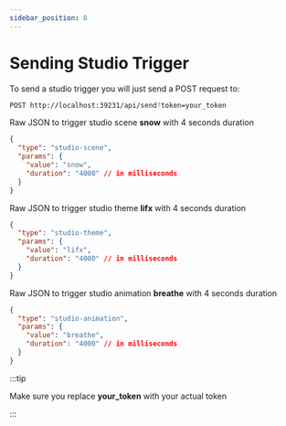 ```yaml
---
sidebar_position: 8
---
```


# Sending Studio Trigger

To send a studio trigger you will just send a POST request to:

```bash
POST http://localhost:39231/api/send?token=your_token
```

Raw JSON to trigger studio scene **snow** with 4 seconds duration

```json
{
  "type": "studio-scene",
  "params": {
    "value": "snow",
    "duration": "4000" // in milliseconds
  }
}
```

Raw JSON to trigger studio theme **lifx** with 4 seconds duration

```json
{
  "type": "studio-theme",
  "params": {
    "value": "lifx",
    "duration": "4000" // in milliseconds
  }
}
```

Raw JSON to trigger studio animation **breathe** with 4 seconds duration

```json
{
  "type": "studio-animation",
  "params": {
    "value": "breathe",
    "duration": "4000" // in milliseconds
  }
}
```

:::tip

Make sure you replace **your_token** with your actual token

:::
